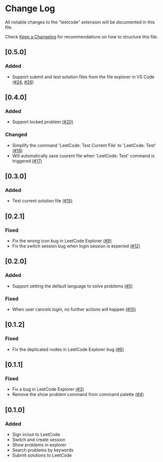 # Change Log
All notable changes to the "leetcode" extension will be documented in this file.

Check [Keep a Changelog](http://keepachangelog.com/) for recommendations on how to structure this file.

## [0.5.0]
### Added
- Support submit and test solution files from the file explorer in VS Code ([#24](https://github.com/jdneo/vscode-leetcode/issues/24), [#26](https://github.com/jdneo/vscode-leetcode/issues/26))

## [0.4.0]
### Added
- Support locked problem [(#20)](https://github.com/jdneo/vscode-leetcode/issues/20)

### Changed
- Simplify the command 'LeetCode: Test Current File' to 'LeetCode: Test' [(#18)](https://github.com/jdneo/vscode-leetcode/issues/18)
- Will automatically save cuurent file when 'LeetCode: Test' command is triggered [(#17)](https://github.com/jdneo/vscode-leetcode/issues/17)

## [0.3.0]
### Added
- Test current solution file [(#15)](https://github.com/jdneo/vscode-leetcode/issues/15)

## [0.2.1]
### Fixed
- Fix the wrong icon bug in LeetCode Explorer [(#9)](https://github.com/jdneo/vscode-leetcode/issues/9)
- Fix the switch session bug when login session is experied [(#12)](https://github.com/jdneo/vscode-leetcode/issues/12)

## [0.2.0]
### Added
- Support setting the default language to solve problems [(#5)](https://github.com/jdneo/vscode-leetcode/issues/5)

### Fixed
- When user cancels login, no further actions will happen [(#10)](https://github.com/jdneo/vscode-leetcode/issues/10)

## [0.1.2]
### Fixed
- Fix the deplicated nodes in LeetCode Explorer bug [(#6)](https://github.com/jdneo/vscode-leetcode/issues/6)

## [0.1.1]
### Fixed
- Fix a bug in LeetCode Explorer [(#3)](https://github.com/jdneo/vscode-leetcode/issues/3)
- Remove the show problem command from command palette [(#4)](https://github.com/jdneo/vscode-leetcode/issues/4)

## [0.1.0]
### Added
- Sign in/out to LeetCode
- Switch and create session
- Show problems in explorer
- Search problems by keywords
- Submit solutions to LeetCode
